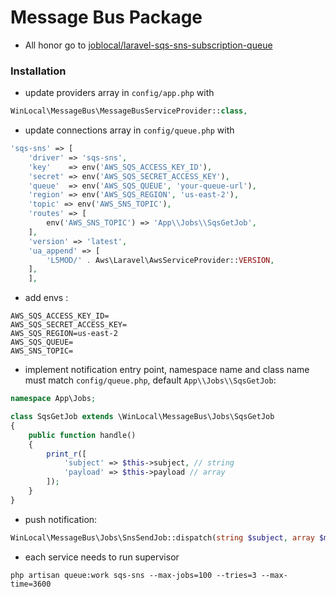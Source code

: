 # Message Bus Package

- All honor go to [joblocal/laravel-sqs-sns-subscription-queue](https://github.com/joblocal/laravel-sqs-sns-subscription-queue)

### Installation

- update providers array in `config/app.php` with 

```php
WinLocal\MessageBus\MessageBusServiceProvider::class,
```

- update connections array in `config/queue.php` with 

```php
'sqs-sns' => [
    'driver' => 'sqs-sns',
    'key'    => env('AWS_SQS_ACCESS_KEY_ID'),
    'secret' => env('AWS_SQS_SECRET_ACCESS_KEY'),
    'queue'  => env('AWS_SQS_QUEUE', 'your-queue-url'),
    'region' => env('AWS_SQS_REGION', 'us-east-2'),
    'topic' => env('AWS_SNS_TOPIC'),
    'routes' => [
        env('AWS_SNS_TOPIC') => 'App\\Jobs\\SqsGetJob',
    ],
    'version' => 'latest',
    'ua_append' => [
        'L5MOD/' . Aws\Laravel\AwsServiceProvider::VERSION,
    ],
    ],
```

- add envs :

```env
AWS_SQS_ACCESS_KEY_ID=
AWS_SQS_SECRET_ACCESS_KEY=
AWS_SQS_REGION=us-east-2
AWS_SQS_QUEUE=
AWS_SNS_TOPIC=
```

- implement notification entry point, namespace name and class name must match `config/queue.php`, default `App\\Jobs\\SqsGetJob`:

```php
namespace App\Jobs;

class SqsGetJob extends \WinLocal\MessageBus\Jobs\SqsGetJob
{
    public function handle()
    {
        print_r([
            'subject' => $this->subject, // string
            'payload' => $this->payload // array
        ]);
    }
}
```

- push notification:

```php
WinLocal\MessageBus\Jobs\SnsSendJob::dispatch(string $subject, array $message);
```

- each service needs to run supervisor

`php artisan queue:work sqs-sns --max-jobs=100 --tries=3 --max-time=3600`